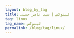 ```yaml
---
layout: blog_by_tag
title: لینوکس | سید ناصر حسنی
tag: linux
tag_name: لینوکس
permalink: /blog/tag/linux/
---
```

